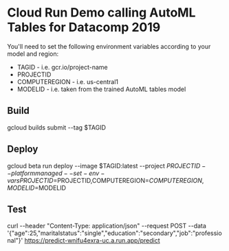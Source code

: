 # Cloud Run Demo calling AutoML Tables for Datacomp 2019

You'll need to set the following environment variables according to your model and region:

* TAGID - i.e. gcr.io/project-name
* PROJECTID
* COMPUTEREGION - i.e. us-central1
* MODELID - i.e. taken from the trained AutoML tables model

## Build

gcloud builds submit --tag $TAGID

## Deploy

gcloud beta run deploy --image $TAGID:latest --project $PROJECTID --platform managed --set-env-vars PROJECTID=$PROJECTID,COMPUTEREGION=$COMPUTEREGION,MODELID=$MODELID

## Test 

curl --header "Content-Type: application/json"   --request POST   --data '{"age":25,"maritalstatus":"single","education":"secondary","job":"professional"}'   https://predict-wnifu4exra-uc.a.run.app/predict